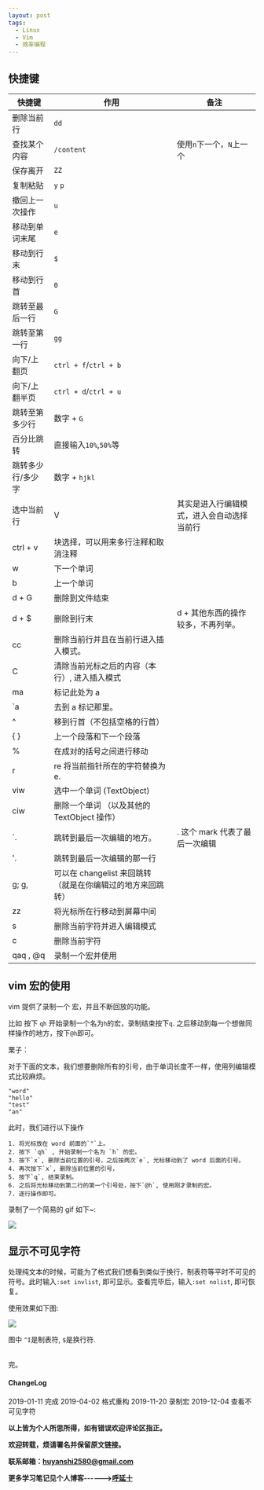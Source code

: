 ```yaml
---
layout: post
tags:
  - Linux
  - Vim
  - 效率编程
---
```


## 快捷键

|快捷键 | 作用 | 备注
--- | --- | ---
删除当前行 | `dd`
查找某个内容 | `/content` | 使用`n`下一个，`N`上一个
保存离开 | `ZZ`
复制粘贴 |`y` `p`
撤回上一次操作 | `u`
移动到单词末尾 | `e`
移动到行末 | `$`
移动到行首 | `0`
跳转至最后一行 | `G`
跳转至第一行 | `gg`
向下/上翻页 | `ctrl + f`/`ctrl + b`
向下/上翻半页 | `ctrl + d`/`ctrl + u`
跳转至第多少行 | 数字 + `G`
百分比跳转  | 直接输入`10%`,`50%`等
跳转多少行/多少字 | 数字 + `hjkl`
选中当前行 | V | 其实是进入行编辑模式，进入会自动选择当前行
ctrl + v | 块选择，可以用来多行注释和取消注释
w | 下一个单词
b | 上一个单词
d + G | 删除到文件结束
d + $ | 删除到行末  | d + 其他东西的操作较多，不再列举。
cc | 删除当前行并且在当前行进入插入模式。
C | 清除当前光标之后的内容（本行）, 进入插入模式
ma | 标记此处为 a
`a | 去到 a 标记那里。
^ | 移到行首（不包括空格的行首）
{ } | 上一个段落和下一个段落
% | 在成对的括号之间进行移动
r | re 将当前指针所在的字符替换为 e.
viw | 选中一个单词 (TextObject)
ciw | 删除一个单词 （以及其他的 TextObject 操作）
`. | 跳转到最后一次编辑的地方。| . 这个 mark 代表了最后一次编辑
'. | 跳转到最后一次编辑的那一行
g; g, | 可以在 changelist 来回跳转 （就是在你编辑过的地方来回跳转）
zz | 将光标所在行移动到屏幕中间
s | 删除当前字符并进入编辑模式
c | 删除当前字符
qaq , @q | 录制一个宏并使用

## vim 宏的使用

vim 提供了录制一个 宏，并且不断回放的功能。

比如 按下 `qh` 开始录制一个名为`h`的宏，录制结束按下`q`. 之后移动到每一个想做同样操作的地方，按下`@h`即可。

栗子：

对于下面的文本，我们想要删除所有的引号，由于单词长度不一样，使用列编辑模式比较麻烦。

```
"word"
"hello"
"test"
"an"
```

此时，我们进行以下操作

```
1. 将光标放在 word 前面的`"`上。
2. 按下 `qh` , 开始录制一个名为 `h` 的宏。
3. 按下`x`, 删除当前位置的引号，之后按两次`e`, 光标移动到了 word 后面的引号。
4. 再次按下`x`, 删除当前位置的引号，
5. 按下`q`, 结束录制。
6. 之后将光标移动到第二行的第一个引号处，按下`@h`, 使用刚才录制的宏。
7. 逐行操作即可。
```

录制了一个简易的 gif 如下~:

![](http://img.couplecoders.tech/%E5%BD%95%E5%88%B6%E5%AE%8F.gif)

## 显示不可见字符

处理纯文本的时候，可能为了格式我们想看到类似于换行，制表符等平时不可见的符号。此时输入`:set invlist`, 即可显示。查看完毕后，输入`:set nolist`, 即可恢复。

使用效果如下图:

![](http://img.couplecoders.tech/vim-invlist%E6%98%BE%E7%A4%BA%E4%B8%8D%E5%8F%AF%E8%A7%81%E5%AD%97%E7%AC%A6.gif)


图中 `^I`是制表符, `$`是换行符.

<br>
完。

<br>
<h4>ChangeLog</h4>
2019-01-11 完成
2019-04-02 格式重构
2019-11-20 录制宏
2019-12-04 查看不可见字符
<br>

**以上皆为个人所思所得，如有错误欢迎评论区指正。**

**欢迎转载，烦请署名并保留原文链接。**

**联系邮箱：huyanshi2580@gmail.com**

**更多学习笔记见个人博客------><a href="{{ site.baseurl }}/">呼延十</a>**

